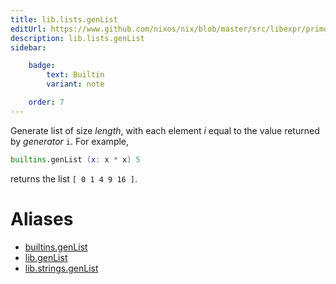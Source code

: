 ```yaml
---
title: lib.lists.genList
editUrl: https://www.github.com/nixos/nix/blob/master/src/libexpr/primops.cc
description: lib.lists.genList
sidebar:

    badge:
        text: Builtin
        variant: note

    order: 7
---
```


Generate list of size *length*, with each element *i* equal to the
value returned by *generator* `i`. For example,

```nix
builtins.genList (x: x * x) 5
```

returns the list `[ 0 1 4 9 16 ]`.


# Aliases

- [builtins.genList](reference/builtins/builtins-genList)
- [lib.genList](reference/lib/lib-genList)
- [lib.strings.genList](reference/lib/strings/lib-strings-genList)


